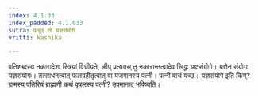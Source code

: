 ```yaml
---
index: 4.1.33
index_padded: 4.1.033
sutra: पत्युर् नो यज्ञसंयोगे
vritti: kashika

---
```

पतिशब्दस्य नकारादेशः स्त्रियां विधीयते, ङीप् प्रत्ययस् तु नकारान्तत्वादेव सिद्धः यज्ञसंयोगे। यज्ञेन संयोगः यज्ञसंयोगः। तत्साधनत्वात् फलग्रहीतृत्वात् वा यजमानस्य पत्नी। पत्नी वाचं यच्छ। यज्ञसंयोगे इति किम्? ग्रामस्य पतिरियं ब्राह्मणी कथं वृषलस्य पत्नी? उपमानाद् भविष्यति।